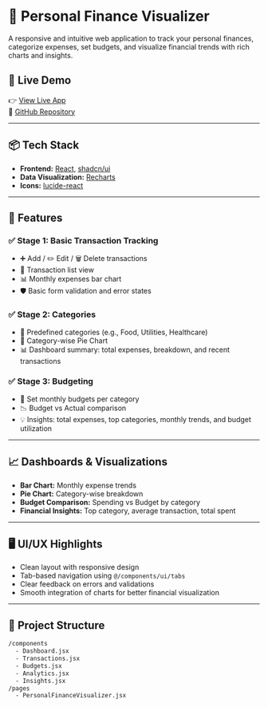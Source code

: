 # 💸 Personal Finance Visualizer

A responsive and intuitive web application to track your personal finances, categorize expenses, set budgets, and visualize financial trends with rich charts and insights.

## 🚀 Live Demo

👉 [View Live App](https://transaction-tracking.netlify.app/)  
🔗 [GitHub Repository](https://github.com/hiprashantsaini/Transaction-Tracking)

---

## 📦 Tech Stack

- **Frontend:** [React](https://reactjs.org/), [shadcn/ui](https://ui.shadcn.com/)
- **Data Visualization:** [Recharts](https://recharts.org/)
- **Icons:** [lucide-react](https://lucide.dev/)

---

## 🧩 Features

### ✅ Stage 1: Basic Transaction Tracking

- ➕ Add / ✏️ Edit / 🗑️ Delete transactions
- 📜 Transaction list view
- 📊 Monthly expenses bar chart
- 🛡️ Basic form validation and error states

### ✅ Stage 2: Categories

- 📂 Predefined categories (e.g., Food, Utilities, Healthcare)
- 🥧 Category-wise Pie Chart
- 📊 Dashboard summary: total expenses, breakdown, and recent transactions

### ✅ Stage 3: Budgeting

- 🎯 Set monthly budgets per category
- 📉 Budget vs Actual comparison
- 💡 Insights: total expenses, top categories, monthly trends, and budget utilization

---

## 📈 Dashboards & Visualizations

- **Bar Chart:** Monthly expense trends
- **Pie Chart:** Category-wise breakdown
- **Budget Comparison:** Spending vs Budget by category
- **Financial Insights:** Top category, average transaction, total spent

---

## 🖥️ UI/UX Highlights

- Clean layout with responsive design
- Tab-based navigation using `@/components/ui/tabs`
- Clear feedback on errors and validations
- Smooth integration of charts for better financial visualization

---

## 📁 Project Structure

```bash
/components
  - Dashboard.jsx
  - Transactions.jsx
  - Budgets.jsx
  - Analytics.jsx
  - Insights.jsx
/pages
  - PersonalFinanceVisualizer.jsx
